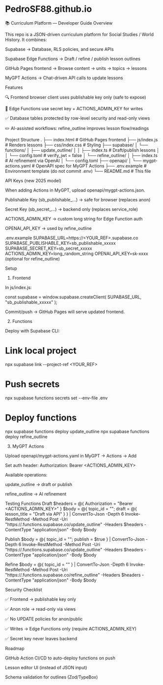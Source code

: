 # PedroSF88.github.io

📚 Curriculum Platform — Developer Guide
Overview

This repo is a JSON-driven curriculum platform for Social Studies / World History.
It combines:

Supabase → Database, RLS policies, and secure APIs

Supabase Edge Functions → Draft / refine / publish lesson outlines

GitHub Pages frontend → Browse content → units → topics → lessons

MyGPT Actions → Chat-driven API calls to update lessons

Features

🔍 Frontend browser client uses publishable key only (safe to expose)

🔐 Edge Functions use secret key + ACTIONS_ADMIN_KEY for writes

✅ Database tables protected by row-level security and read-only views

✏️ AI-assisted workflows: refine_outline improves lesson flow/readings

Project Structure
.
├── index.html               # GitHub Pages frontend
├── js/index.js              # Renders lessons
├── css/index.css            # Styling
├── supabase/
│   └── functions/
│       ├── update_outline/
│       │   ├── index.ts     # Draft/publish lessons
│       │   └── config.toml  # verify_jwt = false
│       └── refine_outline/
│           ├── index.ts     # AI refinement via OpenAI
│           └── config.toml
├── openapi/
│   └── mygpt-actions.yaml   # OpenAPI spec for MyGPT Actions
├── .env.example             # Environment template (do not commit .env)
└── README.md                # This file

API Keys (new 2025 model)

When adding Actions in MyGPT, upload openapi/mygpt-actions.json.

Publishable Key (sb_publishable_…) → safe for browser (replaces anon)

Secret Key (sb_secret_…) → backend only (replaces service_role)

ACTIONS_ADMIN_KEY → custom long string for Edge Function auth

OPENAI_API_KEY → used by refine_outline

.env.example
SUPABASE_URL=https://<YOUR_REF>.supabase.co
SUPABASE_PUBLISHABLE_KEY=sb_publishable_xxxxx
SUPABASE_SECRET_KEY=sb_secret_xxxxx
ACTIONS_ADMIN_KEY=long_random_string
OPENAI_API_KEY=sk-xxxx (optional for refine_outline)

Setup
1. Frontend

In js/index.js:

const supabase = window.supabase.createClient(
  SUPABASE_URL,
  "sb_publishable_xxxxx"
);


Commit/push → GitHub Pages will serve updated frontend.

2. Functions

Deploy with Supabase CLI:

# Link local project
npx supabase link --project-ref <YOUR_REF>

# Push secrets
npx supabase functions secrets set --env-file .env

# Deploy functions
npx supabase functions deploy update_outline
npx supabase functions deploy refine_outline

3. MyGPT Actions

Upload openapi/mygpt-actions.yaml in MyGPT → Actions → Add

Set auth header: Authorization: Bearer <ACTIONS_ADMIN_KEY>

Available operations:

update_outline → draft or publish

refine_outline → AI refinement

Testing Functions
Draft
$headers = @{ Authorization = "Bearer <ACTIONS_ADMIN_KEY>" }
$body = @{ topic_id = "<UUID>"; draft = @{ lesson_title = "Draft via API" } } | ConvertTo-Json -Depth 6
Invoke-RestMethod -Method Post -Uri "https://<REF>.functions.supabase.co/update_outline" -Headers $headers -ContentType "application/json" -Body $body

Publish
$body = @{ topic_id = "<UUID>"; publish = $true } | ConvertTo-Json -Depth 6
Invoke-RestMethod -Method Post -Uri "https://<REF>.functions.supabase.co/update_outline" -Headers $headers -ContentType "application/json" -Body $body

Refine
$body = @{ topic_id = "<UUID>" } | ConvertTo-Json -Depth 6
Invoke-RestMethod -Method Post -Uri "https://<REF>.functions.supabase.co/refine_outline" -Headers $headers -ContentType "application/json" -Body $body

Security Checklist

✅ Frontend → publishable key only

✅ Anon role → read-only via views

✅ No UPDATE policies for anon/public

✅ Writes → Edge Functions only (require ACTIONS_ADMIN_KEY)

✅ Secret key never leaves backend

Roadmap

 GitHub Action CI/CD to auto-deploy functions on push

 Lesson editor UI (instead of JSON input)

 Schema validation for outlines (Zod/TypeBox)
